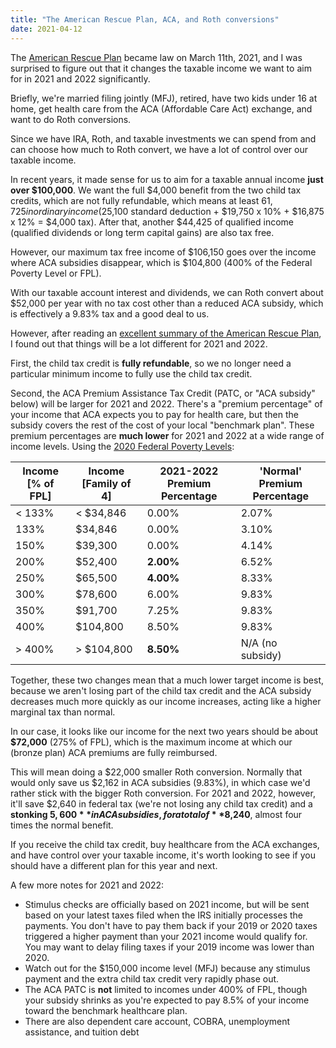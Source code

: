 ```yaml
---
title: "The American Rescue Plan, ACA, and Roth conversions"
date: 2021-04-12
---
```


The [American Rescue Plan](https://www.congress.gov/bill/117th-congress/house-bill/1319/text) became law on March 11th, 2021, and I was surprised to figure out that it changes the taxable income we want to aim for in 2021 and 2022 significantly.

Briefly, we're married filing jointly (MFJ), retired, have two kids under 16 at home, get health care from the ACA (Affordable Care Act) exchange, and want to do Roth conversions.

Since we have IRA, Roth, and taxable investments we can spend from and can choose how much to Roth convert, we have a lot of control over our taxable income. 

In recent years, it made sense for us to aim for a taxable annual income **just over $100,000**. We want the full $4,000 benefit from the two child tax credits, which are not fully refundable, which means at least $61,725 in ordinary income ($25,100 standard deduction + $19,750 x 10% + $16,875 x 12% = $4,000 tax). After that, another $44,425 of qualified income (qualified dividends or long term capital gains) are also tax free.

However, our maximum tax free income of $106,150 goes over the income where ACA subsidies disappear, which is $104,800 (400% of the Federal Poverty Level or FPL). 

With our taxable account interest and dividends, we can Roth convert about $52,000 per year with no tax cost other than a reduced ACA subsidy, which is effectively a 9.83% tax and a good deal to us.

However, after reading an [excellent summary of the American Rescue Plan](https://www.kitces.com/blog/the-american-rescue-plan-act-of-2021-tax-credits-stimulus-checks-and-more-that-advisors-need-to-know/), I found out that things will be a lot different for 2021 and 2022. 

First, the child tax credit is **fully refundable**, so we no longer need a particular minimum income to fully use the child tax credit. 

Second, the ACA Premium Assistance Tax Credit (PATC, or "ACA subsidy" below) will be larger for 2021 and 2022. There's a "premium percentage" of your income that ACA expects you to pay for health care, but then the subsidy covers the rest of the cost of your local "benchmark plan". These premium percentages are **much lower** for 2021 and 2022 at a wide range of income levels. Using the [2020 Federal Poverty Levels](https://aspe.hhs.gov/2020-poverty-guidelines):

| Income [% of FPL] | Income [Family of 4] | 2021-2022 Premium Percentage | 'Normal' Premium Percentage |
| ----------------- | -------------------- | ---------------------------- | --------------------------- |
| < 133%            | < $34,846            | 0.00%                        | 2.07%                       |
| 133%              | $34,846              | 0.00%                        | 3.10%                       |
| 150%              | $39,300              | 0.00%                        | 4.14%                       |
| 200%              | $52,400              | **2.00%**                    | 6.52%                       |
| 250%              | $65,500              | **4.00%**                    | 8.33%                       |
| 300%              | $78,600              | 6.00%                        | 9.83%                       |
| 350%              | $91,700              | 7.25%                        | 9.83%                       |
| 400%              | $104,800             | 8.50%                        | 9.83%                       |
| > 400%            | > $104,800           | **8.50%**                    | N/A (no subsidy)            |

Together, these two changes mean that a much lower target income is best, because we aren't losing part of the child tax credit and the ACA subsidy decreases much more quickly as our income increases, acting like a higher marginal tax than normal.

In our case, it looks like our income for the next two years should be about **$72,000** (275% of FPL), which is the maximum income at which our (bronze plan) ACA premiums are fully reimbursed.

This will mean doing a $22,000 smaller Roth conversion. Normally that would only save us $2,162 in ACA subsidies (9.83%), in which case we'd rather stick with the bigger Roth conversion. For 2021 and 2022, however, it'll save $2,640 in federal tax (we're not losing any child tax credit) and a **stonking $5,600** in ACA subsidies, for a total of **$8,240**, almost four times the normal benefit.

If you receive the child tax credit, buy healthcare from the ACA exchanges, and have control over your taxable income, it's worth looking to see if you should have a different plan for this year and next.

A few more notes for 2021 and 2022:

* Stimulus checks are officially based on 2021 income, but will be sent based on your latest taxes filed when the IRS initially processes the payments. You don't have to pay them back if your 2019 or 2020 taxes triggered a higher payment than your 2021 income would qualify for. You may want to delay filing taxes if your 2019 income was lower than 2020.
* Watch out for the $150,000 income level (MFJ) because any stimulus payment and the extra child tax credit very rapidly phase out.
* The ACA PATC is **not** limited to incomes under 400% of FPL, though your subsidy shrinks as you're expected to pay 8.5% of your income toward the benchmark healthcare plan.
* There are also dependent care account, COBRA, unemployment assistance, and tuition debt 

